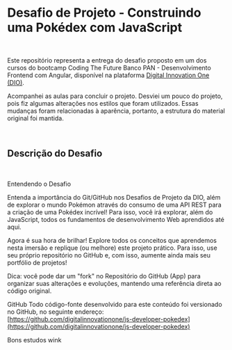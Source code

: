 # Desafio de Projeto - Construindo uma Pokédex com JavaScript

<br>

Este repositório representa a entrega do desafio proposto em um dos cursos do bootcamp Coding The Future Banco PAN - Desenvolvimento Frontend com Angular, disponível na plataforma [Digital Innovation One (DIO)](https://www.dio.me/).

Acompanhei as aulas para concluir o projeto. Desviei um pouco do projeto, pois fiz algumas alterações nos estilos que foram utilizados. Essas mudanças foram relacionadas à aparência, portanto, a estrutura do material original foi mantida.

</br>

## Descrição do Desafio

<br>

Entendendo o Desafio
 
Entenda a importância do Git/GitHub nos Desafios de Projeto da DIO, além de explorar o mundo Pokémon através do consumo de uma API REST para a criação de uma Pokédex incrível! Para isso, você irá explorar, além do JavaScript, todos os fundamentos de desenvolvimento Web aprendidos até aqui.
 
Agora é sua hora de brilhar! Explore todos os conceitos que aprendemos nesta imersão e replique (ou melhore) este projeto prático. Para isso, use seu próprio repositório no GitHub e, com isso, aumente ainda mais seu portfólio de projetos!
 
Dica: você pode dar um "fork" no Repositório do GitHub (App) para organizar suas alterações e evoluções, mantendo uma referência direta ao código original.
 
GitHub
Todo código-fonte desenvolvido para este conteúdo foi versionado no GitHub, no seguinte endereço:
[https://github.com/digitalinnovationone/js-developer-pokedex](https://github.com/digitalinnovationone/js-developer-pokedex)
 
Bons estudos wink
 
</br>